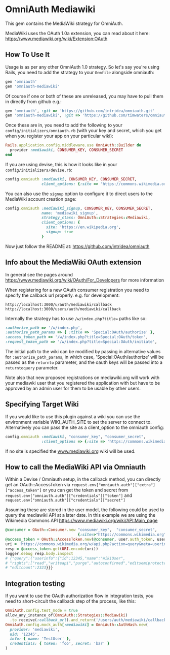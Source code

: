 # OmniAuth Mediawiki


This gem contains the MediaWiki strategy for OmniAuth.

MediaWiki uses the OAuth 1.0a extension, you can read about it here: https://www.mediawiki.org/wiki/Extension:OAuth

## How To Use It

Usage is as per any other OmniAuth 1.0 strategy. So let's say you're using Rails, you need to add the strategy to your `Gemfile` alongside omniauth:

```ruby
gem 'omniauth'
gem 'omniauth-mediawiki'
```

Of course if one or both of these are unreleased, you may have to pull them in directly from github e.g.:

```ruby
gem 'omniauth', :git => 'https://github.com/intridea/omniauth.git'
gem 'omniauth-mediawiki', :git => 'https://github.com/timwaters/omniauth-mediawiki.git'
```

Once these are in, you need to add the following to your `config/initializers/omniauth.rb` (with your key and secret, which you get when you register your app on your particular wiki):

```ruby
Rails.application.config.middleware.use OmniAuth::Builder do
  provider :mediawiki, CONSUMER_KEY, CONSUMER_SECRET
end
```

If you are using devise, this is how it looks like in your `config/initializers/devise.rb`:

```ruby
config.omniauth :mediawiki, CONSUMER_KEY, CONSUMER_SECRET,
                client_options: {:site => 'https://commons.wikimedia.org' }
```

You can also use the `signup` option to configure it to direct users to the MediaWiki account creation page:

```ruby
config.omniauth :mediawiki_signup, CONSUMER_KEY, CONSUMER_SECRET,
                name: 'mediawiki_signup',
                strategy_class: OmniAuth::Strategies::Mediawiki,
                client_options: {
                  site: 'https://en.wikipedia.org',
                  signup: true
                }
```

Now just follow the README at: https://github.com/intridea/omniauth

## Info about the MediaWiki OAuth extension

In general see the pages around https://www.mediawiki.org/wiki/OAuth/For_Developers for more information

When registering for a new OAuth consumer registration you need to specify the callback url properly. e.g. for development:

    http://localhost:3000/u/auth/mediawiki/callback
    http://localhost:3000/users/auth/mediawiki/callback

Internally the strategy has to use `/w/index.php?title=` paths like so:

```ruby
:authorize_path => '/w/index.php',
:authorize_path_params => { :title => 'Special:OAuth/authorize' },
:access_token_path => '/w/index.php?title=Special:OAuth/token',
:request_token_path => '/w/index.php?title=Special:OAuth/initiate',
```

The initial path to the wiki can be modified by passing in alternative values for `:authorize_path_params`, in which case, 'Special:OAuth/authorize' will be passed as
the `returnto` parameter, and the oauth keys will be passed into a `returntoquery` parameter.

Note also that new proposed registrations on mediawiki.org will work with your mediawki user that you registered the application with but have to be approved by an admin user for them to be usable by other users.

## Specifying Target Wiki

If you would like to use this plugin against a wiki you can use the environment variable WIKI_AUTH_SITE to set the server to connect to. Alternatively you can pass the site as a client_option to the omniauth config:

```ruby
config.omniauth :mediawiki, "consumer_key", "consumer_secret",  
                :client_options => {:site => 'https://commons.wikimedia.org' }
```

If no site is specified the www.mediawiki.org wiki will be used.

## How to call the MediaWiki API via Omniauth

Within a Devise / Omniauth setup, in the callback method, you can directly get an OAuth::AccessToken  via ```request.env["omniauth.auth"]["extra"]["access_token"]``` or you can get the token and secret from ```request.env["omniauth.auth"]["credentials"]["token"]``` and ```request.env["omniauth.auth"]["credentials"]["secret"]```

Assuming these are stored in the user model, the following could be used to query the mediawiki API at a later date. In this example we are using the Wikimedia Commons API https://www.mediawiki.org/wiki/API:Main_page

```ruby
@consumer = OAuth::Consumer.new "consumer_key",  "consumer_secret",  
                                {:site=>"https://commons.wikimedia.org"}
@access_token = OAuth::AccessToken.new(@consumer, user.auth_token, user.auth_secret)
uri = 'https://commons.wikimedia.org/w/api.php?action=query&meta=userinfo&uiprop=rights|editcount&format=json'
resp = @access_token.get(URI.encode(uri))
logger.debug resp.body.inspect
# {"query":{"userinfo":{"id":12345,"name":"WikiUser",
# "rights":["read","writeapi","purge","autoconfirmed","editsemiprotected","skipcaptcha"],
# "editcount":2323}}}
```

## Integration testing

If you want to use the OAuth authorization flow in integration tests, you need to short-circuit the callback step of the process, like this:

```ruby
OmniAuth.config.test_mode = true
allow_any_instance_of(OmniAuth::Strategies::Mediawiki)
  .to receive(:callback_url).and_return('/users/auth/mediawiki/callback')
OmniAuth.config.mock_auth[:mediawiki] = OmniAuth::AuthHash.new(
  provider: 'mediawiki',
  uid: '12345',
  info: { name: 'TestUser' },
  credentials: { token: 'foo', secret: 'bar' }
)
```
